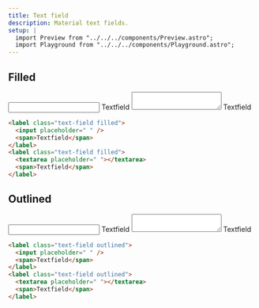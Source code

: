 ```yaml
---
title: Text field
description: Material text fields.
setup: |
  import Preview from "../../../components/Preview.astro";
  import Playground from "../../../components/Playground.astro";
---
```


<!-- <Playground>
<label class="text-field filled">
  <input placeholder=" " />
  <span>Textfield</span>
</label>
</Playground> -->

## Filled

<Preview>
<label class="text-field filled">
  <input placeholder=" ">
  <span>Textfield</span>
</label>
<label class="text-field filled">
  <textarea placeholder=" "></textarea>
  <span>Textfield</span>
</label>
</Preview>

```html
<label class="text-field filled">
  <input placeholder=" " />
  <span>Textfield</span>
</label>
<label class="text-field filled">
  <textarea placeholder=" "></textarea>
  <span>Textfield</span>
</label>
```

## Outlined

<Preview>
<label class="text-field outlined">
  <input placeholder=" ">
  <span>Textfield</span>
</label>
<label class="text-field outlined">
  <textarea placeholder=" "></textarea>
  <span>Textfield</span>
</label>
</Preview>

```html
<label class="text-field outlined">
  <input placeholder=" " />
  <span>Textfield</span>
</label>
<label class="text-field outlined">
  <textarea placeholder=" "></textarea>
  <span>Textfield</span>
</label>
```
